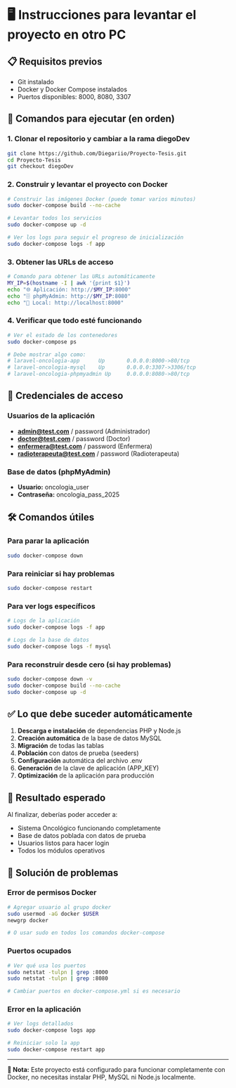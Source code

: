 # 🖥️ Instrucciones para levantar el proyecto en otro PC

## 📋 Requisitos previos
- Git instalado
- Docker y Docker Compose instalados
- Puertos disponibles: 8000, 8080, 3307

## 🚀 Comandos para ejecutar (en orden)

### 1. Clonar el repositorio y cambiar a la rama diegoDev
```bash
git clone https://github.com/Diegariio/Proyecto-Tesis.git
cd Proyecto-Tesis
git checkout diegoDev
```

### 2. Construir y levantar el proyecto con Docker
```bash
# Construir las imágenes Docker (puede tomar varios minutos)
sudo docker-compose build --no-cache

# Levantar todos los servicios
sudo docker-compose up -d

# Ver los logs para seguir el progreso de inicialización
sudo docker-compose logs -f app
```

### 3. Obtener las URLs de acceso
```bash
# Comando para obtener las URLs automáticamente
MY_IP=$(hostname -I | awk '{print $1}')
echo "🌐 Aplicación: http://$MY_IP:8000"
echo "🗄️ phpMyAdmin: http://$MY_IP:8080"
echo "📱 Local: http://localhost:8000"
```

### 4. Verificar que todo esté funcionando
```bash
# Ver el estado de los contenedores
sudo docker-compose ps

# Debe mostrar algo como:
# laravel-oncologia-app      Up       0.0.0.0:8000->80/tcp
# laravel-oncologia-mysql    Up       0.0.0.0:3307->3306/tcp  
# laravel-oncologia-phpmyadmin Up     0.0.0.0:8080->80/tcp
```

## 🔐 Credenciales de acceso

### Usuarios de la aplicación
- **admin@test.com** / password (Administrador)
- **doctor@test.com** / password (Doctor)
- **enfermera@test.com** / password (Enfermera)
- **radioterapeuta@test.com** / password (Radioterapeuta)

### Base de datos (phpMyAdmin)
- **Usuario:** oncologia_user
- **Contraseña:** oncologia_pass_2025

## 🛠️ Comandos útiles

### Para parar la aplicación
```bash
sudo docker-compose down
```

### Para reiniciar si hay problemas
```bash
sudo docker-compose restart
```

### Para ver logs específicos
```bash
# Logs de la aplicación
sudo docker-compose logs -f app

# Logs de la base de datos
sudo docker-compose logs -f mysql
```

### Para reconstruir desde cero (si hay problemas)
```bash
sudo docker-compose down -v
sudo docker-compose build --no-cache
sudo docker-compose up -d
```

## ✅ Lo que debe suceder automáticamente

1. **Descarga e instalación** de dependencias PHP y Node.js
2. **Creación automática** de la base de datos MySQL
3. **Migración** de todas las tablas
4. **Población** con datos de prueba (seeders)
5. **Configuración** automática del archivo .env
6. **Generación** de la clave de aplicación (APP_KEY)
7. **Optimización** de la aplicación para producción

## 🎯 Resultado esperado

Al finalizar, deberías poder acceder a:
- Sistema Oncológico funcionando completamente
- Base de datos poblada con datos de prueba
- Usuarios listos para hacer login
- Todos los módulos operativos

## 🐛 Solución de problemas

### Error de permisos Docker
```bash
# Agregar usuario al grupo docker
sudo usermod -aG docker $USER
newgrp docker

# O usar sudo en todos los comandos docker-compose
```

### Puertos ocupados
```bash
# Ver qué usa los puertos
sudo netstat -tulpn | grep :8000
sudo netstat -tulpn | grep :8080

# Cambiar puertos en docker-compose.yml si es necesario
```

### Error en la aplicación
```bash
# Ver logs detallados
sudo docker-compose logs app

# Reiniciar solo la app
sudo docker-compose restart app
```

---
**📝 Nota:** Este proyecto está configurado para funcionar completamente con Docker, no necesitas instalar PHP, MySQL ni Node.js localmente.
